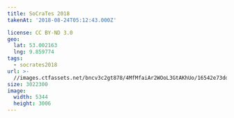 ```yaml
---
title: SoCraTes 2018
takenAt: '2018-08-24T05:12:43.000Z'

license: CC BY-ND 3.0
geo:
  lat: 53.002163
  lng: 9.859774
tags:
  - socrates2018
url: >-
  //images.ctfassets.net/bncv3c2gt878/4MfMfaiAr2WOoL3GtAKhUo/16542e73dd64af978fcb08f7505dacbb/socrates-2018_44404229401_o
size: 3022300
image:
  width: 5344
  height: 3006
---
```

